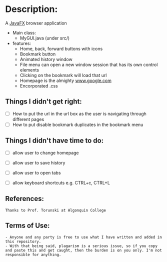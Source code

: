 # Description:
A [JavaFX](http://docs.oracle.com/javase/8/javafx/get-started-tutorial/jfx-overview.htm#JFXST784) browser application
  - Main class: 
    - MyGUI.java (under src/)
  - features: 
    - Home, back, forward buttons with icons
    - Bookmark button
    - Animated history window
    - File menu can open a new window session that has its own control elements
    - Clicking on the bookmark will load that url
    - Homepage is the almighty www.google.com
    - Encorporated .css
    
## Things I didn't get right:
  - [ ] How to put the url in the url box as the user is navigating through different pages
  - [ ] How to put disable bookmark duplicates in the bookmark menu

## Things I didn't have time to do:
  - [ ] allow user to change homepage
  - [ ] allow user to save history 
  - [ ] allow user to open tabs
  - [ ] allow keyboard shortcuts e.g. CTRL+c, CTRL+L
    
    
## References:
    Thanks to Prof. Torunski at Algonquin College
    
## Terms of Use:
	- Anyone and any party is free to use what I have written and added in this repository. 
    - With that being said, plagarism is a serious issue, so if you copy and paste this and get caught, then the burden is on you only. I'm not responsible for anything.
    
	
